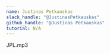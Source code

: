 ```yaml
---
name: Justinas Petkauskas
slack_handle: "@JustinasPetkauskas"
github_handle: "@Justinas Petkauskas"
tutorial: N/A
---
```


JPL.mp3

<!-- This is my first revision of the JPL.mp3 circuit board. The JPL.mp3 will be an ESP32 based portable MP3 player inspired by classic iPods, and allowing for flexible music organization through the use of custom firmware. This board holds the ESP32 WROOM microcontroller, an I2S DAC, battery management circuitry, along with a connector for a 2" TFT display and unique "click wheel" style rotary encoder sold by Adafruit. -->

<!-- The four layer PCB costs USD 7 to fabricate and 1.5 to ship. Considered adding the stencil but held off for this one as it made shipping 15x more expensive. -->

<!-- Although I have desgined a few PCBs before, this has been my most complex project so far. As a fan of open source software, I have used KiCAD for a while now. That being said, I am very used to the precise parametric design features of 3D CAD programs, which made precise positioning of components a bit tedious. I would say that I have learned a lot designing this board!-->
